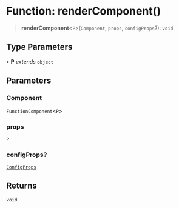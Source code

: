 # Function: renderComponent()

> **renderComponent**\<`P`\>(`Component`, `props`, `configProps`?): `void`

## Type Parameters

• **P** _extends_ `object`

## Parameters

### Component

`FunctionComponent`\<`P`\>

### props

`P`

### configProps?

[`ConfigProps`](../interfaces/ConfigProps.md)

## Returns

`void`
